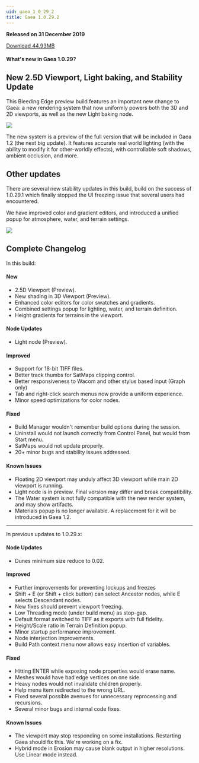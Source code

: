```yaml
---
uid: gaea_1_0_29_2
title: Gaea 1.0.29.2
---
```



**Released on 31 December 2019**

<a href="http://viridian.quadspinner.com/gaeab/Gaea-1.0.29b.exe">Download 44.93MB</a> <br>


<div class="release-note">

#### What's new in Gaea 1.0.29?

## New 2.5D Viewport, Light baking, and Stability Update

This Bleeding Edge preview build features an important new change to Gaea: a new rendering system that now uniformly powers both the 3D and 2D viewports, as well as the new Light baking node.

![](http://malachite.blob.core.windows.net/gaea/changelog/1_0_29/light1.jpg)

The new system is a preview of the full version that will be included in Gaea 1.2 (the next big update). It features accurate real world lighting (with the ability to modify it for other-worldly effects), with controllable soft shadows, ambient occlusion, and more.

## Other updates

There are several new stability updates in this build, build on the success of 1.0.29.1 which finally stopped the UI freezing issue that several users had encountered.

We have improved color and gradient editors, and introduced a unified popup for atmosphere, water, and terrain settings.

<img src="http://malachite.blob.core.windows.net/gaea/changelog/1_0_29/clut.png" style="max-width: 350px;" /> 



## Complete Changelog

In this build:

#### New

- 2.5D Viewport (Preview).
- New shading in 3D Viewport (Preview).
- Enhanced color editors for color swatches and gradients.
- Combined settings popup for lighting, water, and terrain definition.
- Height gradients for terrains in the viewport.

#### Node Updates

- Light node (Preview).

#### Improved

- Support for 16-bit TIFF files.
- Better track thumbs for SatMaps clipping control.
- Better responsiveness to Wacom and other stylus based input (Graph only)
- Tab and right-click search menus now provide a uniform experience.
- Minor speed optimizations for color nodes.

#### Fixed

- Build Manager wouldn't remember build options during the session.
- Uninstall would not launch correctly from Control Panel, but would from Start menu.
- SatMaps would not update properly.
- 20+ minor bugs and stability issues addressed.

#### Known Issues

- Floating 2D viewport may unduly affect 3D viewport while main 2D viewport is running.
- Light node is in preview. Final version may differ and break compatibility.
- The Water system is not fully compatible with the new render system, and may show artifacts.
- Materials popup is no longer available. A replacement for it will be introduced in Gaea 1.2.

---

In previous updates to 1.0.29.x:

#### Node Updates
- Dunes minimum size reduce to 0.02.

#### Improved
- Further improvements for preventing lockups and freezes
- Shift + E (or Shift + click button) can select Ancestor nodes, while E selects Descendant nodes.
- New fixes should prevent viewport freezing.
- Low Threading mode (under build menu) as stop-gap.
- Default format switched to TIFF as it exports with full fidelity.
- Height/Scale ratio in Terrain Definition popup.
- Minor startup performance improvement.
- Node interjection improvements.
- Build Path context menu now allows easy insertion of variables.

#### Fixed
- Hitting ENTER while exposing node properties would erase name.
- Meshes would have bad edge vertices on one side.
- Heavy nodes would not invalidate children properly.
- Help menu item redirected to the wrong URL.
- Fixed several possible avenues for unnecessary reprocessing and recursions.
- Several minor bugs and internal code fixes.

#### Known Issues
- The viewport may stop responding on some installations. Restarting Gaea should fix this. We're working on a fix.
- Hybrid mode in Erosion may cause blank output in higher resolutions. Use Linear mode instead.
</div>
